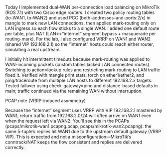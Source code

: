 Today I implemented dual-WAN per-connection load balancing on MikroTik (ROS 7.1) with two Cisco edge routers.
I created two policy routing tables (to-WAN1, to-WAN2) and used PCC (both-addresses-and-ports:2/x) in mangle to mark new LAN connections, then applied mark-routing only on LAN ingress so each flow sticks to a single WAN. I added one default route per table, plus NAT (LAN↔“internet” segment bypass + masquerade per routing-mark). For the lab, I also configured VRRP on WAN1 and WAN2 (shared VIP 192.168.2.1) so the “internet” hosts could reach either router, simulating a real upstream.

I initially hit intermittent timeouts because mark-routing was applied to WAN-incoming packets (custom tables lacked LAN connected routes). Switching to action=lookup rules and restricting mark-routing to LAN traffic fixed it. Verified with mangle print stats, torch on ether1/ether2, and ping/traceroute from multiple LAN hosts to different 192.168.2.x targets. Tested failover using check-gateway=ping and distance-based defaults in main; traffic continued via the remaining WAN without interruption.

PCAP note (VRRP-induced asymmetry)

Because the “internet” segment uses VRRP with VIP 192.168.2.1 mastered by WAN1, return traffic from 192.168.2.0/24 will often arrive on WAN1 even when the request left via WAN2. You’ll see this in the PCAPs (pcaps/mikrotik-wan1.pcapng.pcap, pcaps/mikrotik-wan2.pcapng): the same 5-tuple’s replies hit WAN1 due to the upstream default gateway (VRRP VIP). This is expected and not a misconfiguration—MikroTik’s conntrack/NAT keeps the flow consistent and replies are delivered correctly.